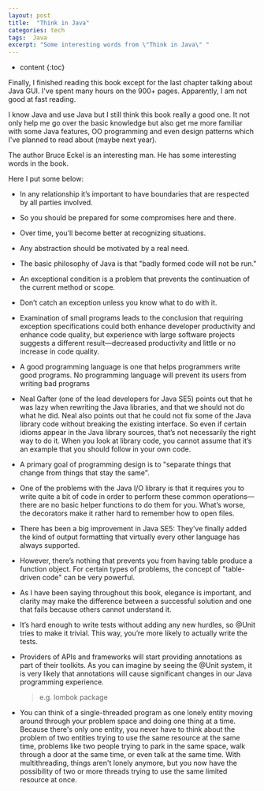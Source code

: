 ```yaml
---
layout: post
title:  "Think in Java"
categories: tech
tags:  Java
excerpt: "Some interesting words from \"Think in Java\" "
---
```


* content
{:toc}

Finally, I finished reading this book except for the last chapter talking about Java GUI. I've spent many hours on the 900+ pages. Apparently, I am not good at fast reading.

I know Java and use Java but I still think this book really a good one. It not only help me go over the basic knowledge but also get me more familiar with some Java features, OO programming and even design patterns which I've planned to read about (maybe next year).

The author Bruce Eckel is an interesting man. He has some interesting words in the book.

Here I put some below:

* In any relationship it’s important to have boundaries that are respected by all parties involved.

* So you should be prepared for some compromises here and there.

* Over time, you’ll become better at recognizing situations.

* Any abstraction should be motivated by a real need.

* The basic philosophy of Java is that "badly formed code will not be run."

* An exceptional condition is a problem that prevents the continuation of the current method or scope.

* Don’t catch an exception unless you know what to do with it.

* Examination of small programs leads to the conclusion that requiring exception specifications could both enhance developer productivity and enhance code quality, but experience with large software projects suggests a different result—decreased productivity and little or no increase in code quality.

* A good programming language is one that helps programmers write good programs. No programming language will prevent its users from writing bad programs

* Neal Gafter (one of the lead developers for Java SE5) points out that he was lazy when rewriting the Java libraries, and that we should not do what he did. Neal also points out that he could not fix some of the Java library code without breaking the existing
interface. So even if certain idioms appear in the Java library sources, that’s not necessarily the right way to do it. When you look at library code, you cannot assume that it’s an example
that you should follow in your own code.

* A primary goal of programming design is to "separate things that change from things that stay the same".

* One of the problems with the Java I/O library is that it requires you to write quite a bit of code in order to perform these common operations—there are no basic helper functions to do them for you. What’s worse, the decorators make it rather hard to remember how to open files.

* There has been a big improvement in Java SE5: They’ve finally added the kind of output formatting that virtually every other language has always supported.

* However, there’s nothing that prevents you from having table produce a function object. For certain types of problems, the concept of "table-driven code" can be very powerful.

* As I have been saying throughout this book, elegance is important, and clarity may make the difference between a successful solution and one that fails because others cannot understand it.

* It’s hard enough to write tests without adding any new hurdles, so @Unit tries to make it trivial. This way, you’re more likely to actually write the tests.

* Providers of APIs and frameworks will start providing annotations as part of their toolkits. As you can imagine by seeing the @Unit system, it is very likely that annotations will cause significant changes in our Java programming experience.

    > e.g. lombok package

* You can think of a single-threaded program as one lonely entity moving around through your problem space and doing one thing at a time. Because there's only one entity, you never have to think about the problem of two entities trying to use the same resource at the same time, problems like two people trying to park in the same space, walk through a door at the same time, or even talk at the same time. With multithreading, things aren't lonely anymore, but you now have the possibility of two or more threads trying to use the same limited resource at once.
